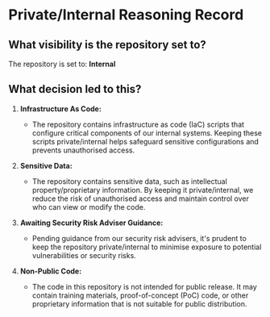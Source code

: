 # Private/Internal Reasoning Record

## What visibility is the repository set to?

The repository is set to: **Internal**

## What decision led to this?

1. **Infrastructure As Code:**
    - The repository contains infrastructure as code (IaC) scripts that configure critical components of our internal
      systems. Keeping these scripts private/internal helps safeguard sensitive configurations and prevents unauthorised
      access.

2. **Sensitive Data:**
    - The repository contains sensitive data, such as intellectual property/proprietary information. By keeping it
      private/internal, we reduce the risk of unauthorised access and maintain control over who can view or modify the
      code.

3. **Awaiting Security Risk Adviser Guidance:**
    - Pending guidance from our security risk advisers, it's prudent to keep the repository private/internal to minimise
      exposure to potential vulnerabilities or security risks.

4. **Non-Public Code:**
    - The code in this repository is not intended for public release. It may contain training materials,
      proof-of-concept (PoC) code, or other proprietary information that is not suitable for public distribution.


